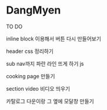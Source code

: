 # DangMyen

TO DO

inline block 이용해서 버튼 다시 만들어보기

header css 정리하기

sub nav까지 파란 라인 뜨게 하기 js

cooking page 만들기

section video 비디오 띄우기

카탈로그 다운이랑 그 옆에 모달창 만들기
